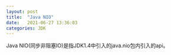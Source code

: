 ```yaml
---
layout: post
title:  "Java NIO"
date:   2021-06-27 13:36:03
categories: JDK
---
```


Java NIO(同步非阻塞IO)是指JDK1.4中引入的java.nio包内引入的api。
